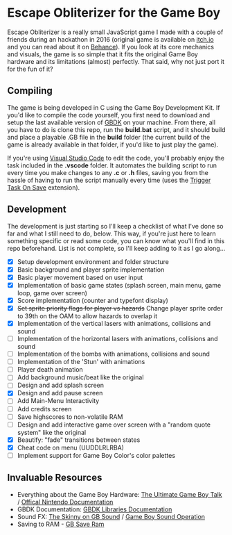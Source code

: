 # Escape Obliterizer for the Game Boy
Escape Obliterizer is a really small JavaScript game I made with a couple of friends during an hackathon in 2016 (original game is available on [itch.io](https://9studios.itch.io/escape-obliterizer) and you can read about it on [Behance](https://www.behance.net/gallery/45779923/Escape-Obliterizer-HTML5-Game-(2016))). If you look at its core mechanics and visuals, the game is so simple that it fits the original Game Boy hardware and its limitations (almost) perfectly. That said, why not just port it for the fun of it? 

## Compiling
The game is being developed in C using the Game Boy Development Kit. If you'd like to compile the code yourself, you first need to download and setup the last available version of [GBDK](http://gbdk.sourceforge.net/) on your machine. From there, all you have to do is clone this repo, run the **build.bat** script, and it should build and place a playable .GB file in the **build** folder (the current build of the game is already available in that folder, if you'd like to just play the game). 

If you're using [Visual Studio Code](https://code.visualstudio.com/) to edit the code, you'll probably enjoy the task included in the **.vscode** folder. It automates the building script to run every time you make changes to any **.c** or **.h** files, saving you from the hassle of having to run the script manually every time (uses the [Trigger Task On Save](https://marketplace.visualstudio.com/items?itemName=Gruntfuggly.triggertaskonsave) extension). 

## Development
The development is just starting so I'll keep a checklist of what I've done so far and what I still need to do, below. This way, if you're just here to learn something specific or read some code, you can know what you'll find in this repo beforehand. List is not complete, so I'll keep adding to it as I go along...
- [x] Setup development environment and folder structure 
- [x] Basic background and player sprite implementation
- [x] Basic player movement based on user input 
- [x] Implementation of basic game states (splash screen, main menu, game loop, game over screen)
- [x] Score implementation (counter and typefont display)
- [x] ~~Set sprite priority flags for player vs hazards~~ Change player sprite order to 39th on the OAM to allow hazards to overlap it
- [x] Implementation of the vertical lasers with animations, collisions and sound
- [ ] Implementation of the horizontal lasers with animations, collisions and sound
- [ ] Implementation of the bombs with animations, collisions and sound
- [ ] Implementation of the 'Stun' with animations
- [ ] Player death animation
- [ ] Add background music/beat like the original
- [ ] Design and add splash screen
- [x] Design and add pause screen
- [ ] Add Main-Menu Interactivity
- [ ] Add credits screen
- [ ] Save highscores to non-volatile RAM
- [ ] Design and add interactive game over screen with a "random quote system" like the original
- [x] Beautify: "fade" transitions between states
- [x] Cheat code on menu (UUDDLRLRBA)
- [ ] Implement support for Game Boy Color's color palettes

## Invaluable Resources
- Everything about the Game Boy Hardware: [The Ultimate Game Boy Talk](https://www.youtube.com/watch?v=HyzD8pNlpwI) / [Offical Nintendo Documentation](https://ia801906.us.archive.org/19/items/GameBoyProgManVer1.1/GameBoyProgManVer1.1.pdf)
- GBDK Documentation: [GBDK Libraries Documentation](http://gbdk.sourceforge.net/doc/html/book01.html)
- Sound FX: [The Skinny on GB Sound](https://github.com/bwhitman/pushpin/blob/master/src/gbsound.txt) / [Game Boy Sound Operation](https://gist.github.com/drhelius/3652407) 
- Saving to RAM - [GB Save Ram](http://www.devrs.com/gb/files/sram.txt)
